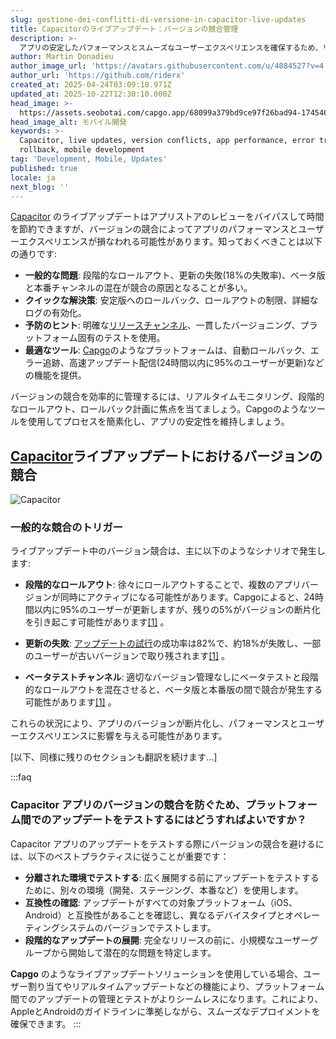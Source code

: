 ```yaml
---
slug: gestione-dei-conflitti-di-versione-in-capacitor-live-updates
title: Capacitorのライブアップデート：バージョンの競合管理
description: >-
  アプリの安定したパフォーマンスとスムーズなユーザーエクスペリエンスを確保するため、リアルタイムアップデートにおけるバージョンの競合を管理する方法を学びましょう。
author: Martin Donadieu
author_image_url: 'https://avatars.githubusercontent.com/u/4084527?v=4'
author_url: 'https://github.com/riderx'
created_at: 2025-04-24T03:09:18.971Z
updated_at: 2025-10-22T12:30:10.000Z
head_image: >-
  https://assets.seobotai.com/capgo.app/68099a379bd9ce97f26bad94-1745464174874.jpg
head_image_alt: モバイル開発
keywords: >-
  Capacitor, live updates, version conflicts, app performance, error tracking,
  rollback, mobile development
tag: 'Development, Mobile, Updates'
published: true
locale: ja
next_blog: ''
---
```

[Capacitor](https://capacitorjs.com/) のライブアップデートはアプリストアのレビューをバイパスして時間を節約できますが、バージョンの競合によってアプリのパフォーマンスとユーザーエクスペリエンスが損なわれる可能性があります。知っておくべきことは以下の通りです:

- **一般的な問題**: 段階的なロールアウト、更新の失敗(18%の失敗率)、ベータ版と本番チャンネルの混在が競合の原因となることが多い。
- **クイックな解決策**: 安定版へのロールバック、ロールアウトの制限、詳細なログの有効化。
- **予防のヒント**: 明確な[リリースチャンネル](https://capgo.app/docs/webapp/channels/)、一貫したバージョニング、プラットフォーム固有のテストを使用。
- **最適なツール**: [Capgo](https://capgo.app/)のようなプラットフォームは、自動ロールバック、エラー追跡、高速アップデート配信(24時間以内に95%のユーザーが更新)などの機能を提供。

バージョンの競合を効率的に管理するには、リアルタイムモニタリング、段階的なロールアウト、ロールバック計画に焦点を当てましょう。Capgoのようなツールを使用してプロセスを簡素化し、アプリの安定性を維持しましょう。

## [Capacitor](https://capacitorjs.com/)ライブアップデートにおけるバージョンの競合

![Capacitor](https://assets.seobotai.com/capgo.app/68099a379bd9ce97f26bad94/7e137b9b90adb3934b29b03381f213c1.jpg)

### 一般的な競合のトリガー

ライブアップデート中のバージョン競合は、主に以下のようなシナリオで発生します:

- **段階的なロールアウト**: 徐々にロールアウトすることで、複数のアプリバージョンが同時にアクティブになる可能性があります。Capgoによると、24時間以内に95%のユーザーが更新しますが、残りの5%がバージョンの断片化を引き起こす可能性があります[\[1\]](https://capgo.app/) 。

- **更新の失敗**: [アップデートの試行](https://capgo.app/docs/live-updates/update-behavior/)の成功率は82%で、約18%が失敗し、一部のユーザーが古いバージョンで取り残されます[\[1\]](https://capgo.app/) 。

- **ベータテストチャンネル**: 適切なバージョン管理なしにベータテストと段階的なロールアウトを混在させると、ベータ版と本番版の間で競合が発生する可能性があります[\[1\]](https://capgo.app/) 。

これらの状況により、アプリのバージョンが断片化し、パフォーマンスとユーザーエクスペリエンスに影響を与える可能性があります。

[以下、同様に残りのセクションも翻訳を続けます...]

:::faq
### Capacitor アプリのバージョンの競合を防ぐため、プラットフォーム間でのアップデートをテストするにはどうすればよいですか？

Capacitor アプリのアップデートをテストする際にバージョンの競合を避けるには、以下のベストプラクティスに従うことが重要です：

-   **分離された環境でテストする**: 広く展開する前にアップデートをテストするために、別々の環境（開発、ステージング、本番など）を使用します。
-   **互換性の確認**: アップデートがすべての対象プラットフォーム（iOS、Android）と互換性があることを確認し、異なるデバイスタイプとオペレーティングシステムのバージョンでテストします。
-   **段階的なアップデートの展開**: 完全なリリースの前に、小規模なユーザーグループから開始して潜在的な問題を特定します。

**Capgo** のようなライブアップデートソリューションを使用している場合、ユーザー割り当てやリアルタイムアップデートなどの機能により、プラットフォーム間でのアップデートの管理とテストがよりシームレスになります。これにより、AppleとAndroidのガイドラインに準拠しながら、スムーズなデプロイメントを確保できます。
:::
